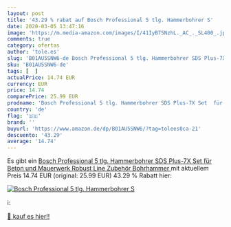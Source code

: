 ```yaml
---
layout: post
title: '43.29 % rabat auf Bosch Professional 5 tlg. Hammerbohrer S'
date: 2020-03-05 13:47:16
image: 'https://m.media-amazon.com/images/I/41IyB75NzhL._AC_._SL400_.jpg'
comments: true
category: ofertas
author: 'tole.es'
slug: 'B01AU5SNW6-de Bosch Professional 5 tlg. Hammerbohrer SDS Plus-7X Set für...'
sku: 'B01AU5SNW6-de'
tags: [  ]
actualPrice: 14.74 EUR
currency: EUR
price: 14.74
comparePrice: 25.99 EUR
prodname: 'Bosch Professional 5 tlg. Hammerbohrer SDS Plus-7X Set  für Beton und Mauerwerk  Robust Line  Zubehör Bohrhammer '
country: 'de'
flag: '🇩🇪'
brand: ''
buyurl: 'https://www.amazon.de/dp/B01AU5SNW6/?tag=tolees0ca-21'
descuento: '43.29'
average: '14.74'
---
```


Es gibt ein [Bosch Professional 5 tlg. Hammerbohrer SDS Plus-7X Set  für Beton und Mauerwerk  Robust Line  Zubehör Bohrhammer ](https://www.amazon.de/dp/B01AU5SNW6/?tag=tolees0ca-21) mit aktuellem Preis 14.74 EUR (original: 25.99 EUR) 43.29 % Rabatt hier:

[![Bosch Professional 5 tlg. Hammerbohrer S](https://m.media-amazon.com/images/I/41IyB75NzhL._AC_._SL400_.jpg)](https://www.amazon.de/dp/B01AU5SNW6/?tag=tolees0ca-21)

ℹ️:


[🛒 kauf es hier!!](https://www.amazon.de/dp/B01AU5SNW6/?tag=tolees0ca-21)
